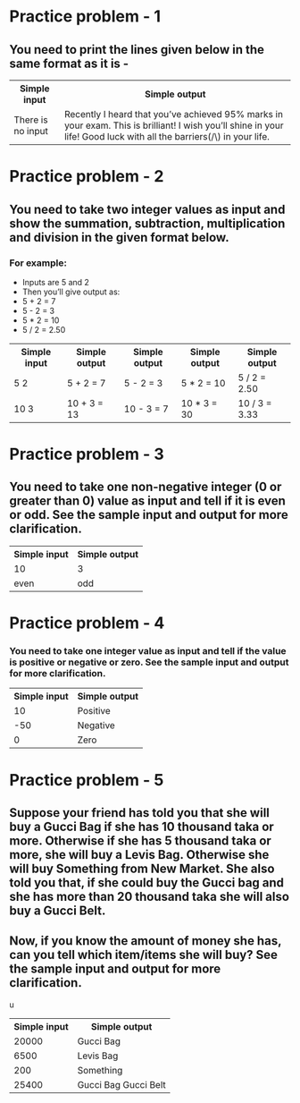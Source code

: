 # Practice problem - 1

## You need to print the lines given below in the same format as it is -

<table>
  <tr>
    <th>Simple input</th>
    <th>Simple output</th>
  </tr>
  <tr>
    <td>There is no input</td>
    <td>Recently I heard that you’ve achieved 95% marks in your exam. 
This is brilliant! 
I wish you’ll shine in your life!	Good luck with all the barriers(/\) in your life.</td>
  </tr>
</table>

# Practice problem - 2

## You need to take two integer values as input and show the summation, subtraction, multiplication and division in the given format below.

### For example:

- Inputs are 5 and 2
- Then you’ll give output as:
- 5 + 2 = 7
- 5 - 2 = 3
- 5 \* 2 = 10
- 5 / 2 = 2.50

<table>
  <tr>
    <th>Simple input</th>
    <th>Simple output</th>
    <th>Simple output</th>
    <th>Simple output</th>
    <th>Simple output</th>
  </tr>
  <tr>
    <td>5 2</td>
    <td>5 + 2 = 7</td>
        <td>5 - 2 = 3</td>
        <td>5 * 2 = 10</td>
        <td>5 / 2 = 2.50</td>
  </tr>
  <tr>
    <td>10 3</td>
    <td>10 + 3 = 13</td>
    <td>10 - 3 = 7</td>
    <td>10 * 3 = 30</td>
    <td>10 / 3 = 3.33</td>
  </tr>
</table>

# Practice problem - 3

## You need to take one non-negative integer (0 or greater than 0) value as input and tell if it is even or odd. See the sample input and output for more clarification.

<table>
  <tr>
    <th>Simple input</th>
    <th>Simple output</th>
  </tr>
  <tr>
    <td>10</td>
    <td>3</td>
  </tr>
  <tr>
    <td>even</td>
    <td>odd</td>
  </tr>
</table>

# Practice problem - 4

### You need to take one integer value as input and tell if the value is positive or negative or zero. See the sample input and output for more clarification.

<table>
  <tr>
    <th>Simple input</th>
    <th>Simple output</th>
  </tr>
  <tr>
    <td>10</td>
    <td>Positive</td>
  </tr>
  <tr>
    <td>-50</td>
    <td>Negative</td>
  </tr>
    <tr>
    <td>0</td>
    <td>Zero</td>
  </tr>
</table>

# Practice problem - 5

## Suppose your friend has told you that she will buy a Gucci Bag if she has 10 thousand taka or more. Otherwise if she has 5 thousand taka or more, she will buy a Levis Bag. Otherwise she will buy Something from New Market. She also told you that, if she could buy the Gucci bag and she has more than 20 thousand taka she will also buy a Gucci Belt.

## Now, if you know the amount of money she has, can you tell which item/items she will buy? See the sample input and output for more clarification.

<table>
  <tr>
    <th>Simple input</th>
    <th>Simple output</th>
  </tr>
  <tr>
    <td>20000</td>
    <td>Gucci Bag</td>
  </tr>
  <tr>
    <td>6500</td>u
    <td>Levis Bag</td>
  </tr>
    <tr>
    <td>200</td>
    <td>Something</td>
  </tr>
      <tr>
    <td>25400</td>
    <td>Gucci Bag Gucci Belt
</td>
  </tr>
</table>
